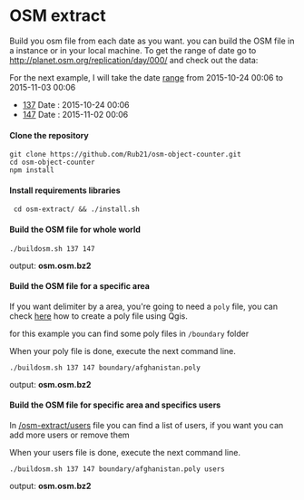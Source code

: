 # OSM extract

Build you osm file from each date as you want. you can build the OSM file in a instance or in your local machine. To get the range of date  go to http://planet.osm.org/replication/day/000/ and  check out  the data:



 For the next example, I will take the date [range](https://cloud.githubusercontent.com/assets/1152236/10920336/8ab2e2a2-823d-11e5-93ce-c4479d5fc8b8.png) from  2015-10-24 00:06  to  2015-11-03 00:06

- [137](http://planet.osm.org/replication/day/000/001/137.osc.gz) Date : 2015-10-24 00:06 
- [147](http://planet.osm.org/replication/day/000/001/142.osc.gz) Date : 2015-11-02 00:06 


#### Clone the repository

```
git clone https://github.com/Rub21/osm-object-counter.git
cd osm-object-counter
npm install

```

#### Install requirements libraries

` cd osm-extract/ && ./install.sh`


#### Build the OSM file for whole world 

`./buildosm.sh 137 147`

output: **osm.osm.bz2**

#### Build the OSM file for a specific area

If you want delimiter by a area, you're going to need a `poly` file,  you can check [here](https://oegeo.wordpress.com/2011/11/05/tutorial-poly/) how to create a poly file using Qgis.

for this example you can find some poly files in  `/boundary` folder

When your poly file is done, execute the next command line. 

`./buildosm.sh 137 147 boundary/afghanistan.poly`

output: **osm.osm.bz2**

####  Build the OSM file for specific area and specifics users 

In [/osm-extract/users](https://github.com/Rub21/osm-object-counter/blob/master/osm-extract/users) file you can find a list of users, if you want you can add more users or remove them

When your users file is done, execute the next command line. 

`./buildosm.sh 137 147 boundary/afghanistan.poly users`

output: **osm.osm.bz2**



